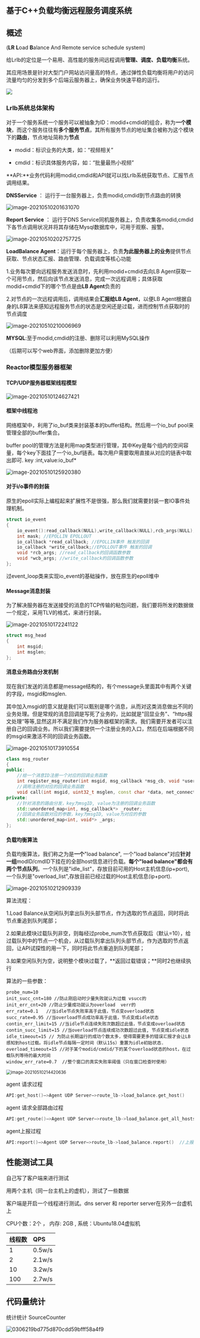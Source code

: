 

## 基于C++负载均衡远程服务调度系统

## 概述

(**LR** **L**oad **B**alance And Remote service schedule system)

给Lrlb的定位是一个易用、高性能的服务间远程调用**管理、调度、负载均衡**系统。

其应用场景是针对大型门户网站访问量高的特点，通过弹性负载均衡将用户的访问流量均匀的分发到多个后端云服务器上，确保业务快速平稳的运行。

![](https://github.com/liangruijin/Lrlb/blob/master/README.assets/image-20210510175340263.png)

### Lrlb系统总体架构

 对于一个服务系统一个服务可以被抽象为ID：modid+cmdid的组合，称为**一个模块**，而这个服务往往有**多个服务节点**，其所有服务节点的地址集合被称为这个模块下的**路由**，节点地址简称为**节点**

- modid：标识业务的大类，如：“视频相关”

- cmdid：标识具体服务内容，如：“批量最热小视频”

**API:**业务代码利用modid,cmdid和API就可以找Lrlb系统获取节点、汇报节点调用结果。

**DNSService** ： 运行于一台服务器上，负责modid,cmdid到节点路由的转换

![image-20210510201631070](https://github.com/liangruijin/Lrlb/blob/master/README.assets/image-20210510201631070.png)

**Report Service** ： 运行于DNS Service同机服务器上，负责收集各modid,cmdid下各节点调用状况并将其存储在Mysql数据库中，可用于观察、报警。

![image-20210510202757725](https://github.com/liangruijin/Lrlb/blob/master/README.assets/image-20210510202757725.png)

**LoadBalance Agent**：运行于每个服务器上，负责**为此服务器上的业务**提供节点获取、节点状态汇报、路由管理、负载调度等核心功能

1.业务每次要向远程服务发送消息时，先利用modid+cmdid去向LB Agent获取一个可用节点，然后向该节点发送消息，完成一次远程调用；具体获取modid+cmdid下的哪个节点是由**LB Agent**负责的

2.对节点的一次远程调用后，调用结果会**汇报给LB Agent**，以便LB Agent根据自身的LB算法来感知远程服务节点的状态是空闲还是过载，进而控制节点获取时的节点调度

![image-20210510210006969](https://github.com/liangruijin/Lrlb/blob/master/README.assets/image-20210510210006969.png)

**MYSQL**:至于modid,cmdid的注册、删除可以利用MySQL操作

（后期可以写个web界面，添加删除更加方便）



### Reactor模型服务器框架

#### TCP/UDP服务器框架线程模型

![image-20210510124627421](https://github.com/liangruijin/Lrlb/blob/master/README.assets/image-20210510124627421.png)



#### 框架中线程池

网络框架中，利用了io_buf类来封装基本的buffer结构。然后用一个io_buf pool来管理全部的buffer集合。

buffer pool的管理方法是利用map类型进行管理，其中Key是每个组内的空间容量，每个key下面挂了一个io_buf链表。每次用户需要取用直接从对应的链表中取出即可. key :int,value:io_buf*

![image-20210510125920380](https://github.com/liangruijin/Lrlb/blob/master/README.assets/image-20210510125920380.png)



#### 对于i/o事件的封装

原生的epoll实际上编程起来扩展性不是很强，那么我们就需要封装一套IO事件处理机制。

```cpp
struct io_event 
{    		 				      
    io_event():read_callback(NULL),write_callback(NULL),rcb_args(NULL),wcb_args(NULL) {}
    int mask; //EPOLLIN EPOLLOUT
    io_callback *read_callback; //EPOLLIN事件 触发的回调 
    io_callback *write_callback;//EPOLLOUT事件 触发的回调
    void *rcb_args; //read_callback的回调函数参数
    void *wcb_args; //write_callback的回调函数参数
};
```

过event_loop类来实现io_event的基础操作，放在原生的epoll堆中



#### Message消息封装

为了解决服务器在发送接受的消息的TCP传输的粘包问题，我们要将所发的数据做一个规定，采用TLV的格式，来进行封装。

![image-20210510172241122](https://github.com/liangruijin/Lrlb/blob/master/README.assets/image-20210510172241122.png)

```cpp
struct msg_head
{
    int msgid;
    int msglen;
};
```



#### 消息业务路由分发机制

现在我们发送的消息都是message结构的，有个message头里面其中有两个关键的字段，msgid和msglen.

其中加入msgid的意义就是我们可以甄别是哪个消息，从而对这类消息做出不同的业务处理。但是常规的消息回调是写死了业务的，比如就是"回显业务"、“https报文处理”等等,显然这并不满足我们作为服务器框架的需求。我们需要开发者可以注册自己的回调业务。所以我们需要提供一个注册业务的入口，然后在后端根据不同的msgid来激活不同的回调业务函数。

![image-20210510173910554](https://github.com/liangruijin/Lrlb/blob/master/README.assets/image-20210510173910554.png)

```cpp
class msg_router 
{
public:
    //给一个消息ID注册一个对应的回调业务函数
    int register_msg_router(int msgid, msg_callback *msg_cb, void *user_data) 
    //调用注册的对应的回调业务函数
    void call(int msgid, uint32_t msglen, const char *data, net_connection *net_conn) 
private:
    //针对消息的路由分发，key为msgID, value为注册的回调业务函数
    std::unordered_map<int, msg_callback*> _router;
    //回调业务函数对应的参数，key为msgID, value为对应的参数
    std::unordered_map<int, void*> _args;
};
```



#### 负载均衡算法

负载均衡算法，我们称之为是**一个**"load balance", 一个"load balance"对应**针对一组**modID/cmdID下挂在的全部host信息进行负载。**每个"load balance"都会有两个节点队列**。一个队列是"idle_list"，存放目前可用的Host主机信息(ip+port), 一个队列是"overload_list",存放目前已经过载的Host主机信息(ip+port).

![image-20210510212909339](https://github.com/liangruijin/Lrlb/blob/master/README.assets/image-20210510212909339.png)

算法流程：

1.Load Balance从空闲队列拿出队列头部节点，作为选取的节点返回，同时将此节点重追到队列尾部；

2.如果此模块过载队列非空，则每经过probe_num次节点获取后（默认=10），给过载队列中的节点一个机会，从过载队列拿出队列头部节点，作为选取的节点返回，让API试探性的用一下，同时将此节点重追到队列尾部；

3.如果空闲队列为空，说明整个模块过载了，**返回过载错误；**同时2也继续执行

算法的一些参数：

```
probe_num=10
init_succ_cnt=180 //防止刚启动时少量失败就认为过载 vsucc的
init_err_cnt=20 //防止少量成功就认为overload  verr的
err_rate=0.1   //当idle节点失败率高于此值，节点变overload状态
succ_rate=0.95 //当overload节点成功率高于此值，节点变成idle状态
contin_err_limit=15 //当idle节点连续失败次数超过此值，节点变成overload状态
contin_succ_limit=15 //当overload节点连续成功次数超过此值, 节点变成idle状态
idle_timeout=15 // 为防止长期运行的成功个数太多，使得需要更多的错误汇报才会让LB感知到host过载。将idle节点每隔一定时间（默认15s）重置为idle初始状态.
overload_timeout=15 //对于某个modid/cmdid/下的某个overload状态的host，在过载队列等待的最大时间
window_err_rate=0.7  //整个窗口的真实失败率阈值（只在窗口检查时使用）
```

<img src="https://github.com/liangruijin/Lrlb/blob/master/README.assets/image-20210510214420636.png" alt="image-20210510214420636" style="zoom:80%;" />

agent 请求过程

```c++
API:get_host()—>Agent UDP Server—>route_lb->load_balance.get_host()
```

agent 请求全部路由过程

```c++
API:get_route()—>Agent UDP Server—>route_lb->load_balance.get_all_hosts()
```

agent上报过程

```c++
API:report()—>Agent UDP Server—>route_lb->load_balance.report()  //上报调用失败或者成功
```

## 性能测试工具

自己写了客户端来进行测试

用两个主机（同一台主机上的虚机），测试了一些数据

客户端是开启一个线程进行测试。dns server 和 reporter server在另外一台虚机上

CPU个数：2个 ， 内存: 2GB , 系统：Ubuntu18.04虚拟机

| 线程数 | QPS    |
| :----- | :----- |
| 1      | 0.5w/s |
| 2      | 2.1w/s |
| 10     | 3.2w/s |
| 100    | 2.7w/s |

## 代码量统计

统计统计 SourceCounter

![0306219bd775d870cdd59bfff58a4f9](https://github.com/liangruijin/Lrlb/blob/master/README.assets/0306219bd775d870cdd59bfff58a4f9.png)

